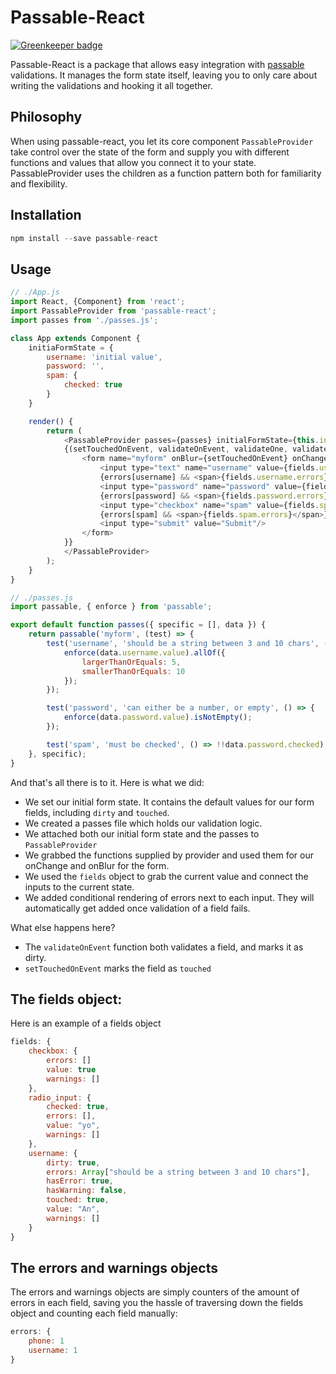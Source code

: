 # Passable-React

[![Greenkeeper badge](https://badges.greenkeeper.io/ealush/passable-react.svg)](https://greenkeeper.io/)

Passable-React is a package that allows easy integration with [passable](https://fiverr.github.io/passable/) validations. It manages the form state itself, leaving you to only care about writing the validations and hooking it all together.

## Philosophy
When using passable-react, you let its core component `PassableProvider` take control over the state of the form and supply you with different functions and values that allow you connect it to your state. PassableProvider uses the children as a function pattern both for familiarity and flexibility.

## Installation
```js
npm install --save passable-react
```

## Usage

```js
// ./App.js
import React, {Component} from 'react';
import PassableProvider from 'passable-react';
import passes from './passes.js';

class App extends Component {
    initiaFormState = {
        username: 'initial value',
        password: '',
        spam: {
            checked: true
        }
    }

    render() {
        return (
            <PassableProvider passes={passes} initialFormState={this.initialFormState}>
            {(setTouchedOnEvent, validateOnEvent, validateOne, validateAll, fields, errors, warnings) => {
                <form name="myform" onBlur={setTouchedOnEvent} onChange={validateOne} onSubmit={validateAll}>
                    <input type="text" name="username" value={fields.username.value}/>
                    {errors[username] && <span>{fields.username.errors}</span>}
                    <input type="password" name="password" value={fields.password.value}/>
                    {errors[password] && <span>{fields.password.errors}</span>}
                    <input type="checkbox" name="spam" value={fields.spam.value} checked={fields.spam.checked}/>
                    {errors[spam] && <span>{fields.spam.errors}</span>}
                    <input type="submit" value="Submit"/>
                </form>
            }}
            </PassableProvider>
        );
    }
}

// ./passes.js
import passable, { enforce } from 'passable';

export default function passes({ specific = [], data }) {
    return passable('myform', (test) => {
        test('username', 'should be a string between 3 and 10 chars', () => {
            enforce(data.username.value).allOf({
                largerThanOrEquals: 5,
                smallerThanOrEquals: 10
            });
        });

        test('password', 'can either be a number, or empty', () => {
            enforce(data.password.value).isNotEmpty();
        });

        test('spam', 'must be checked', () => !!data.password.checked);
    }, specific);
}
```

And that's all there is to it.
Here is what we did:
* We set our initial form state. It contains the default values for our form fields, including `dirty` and `touched`.
* We created a passes file which holds our validation logic.
* We attached both our initial form state and the passes to `PassableProvider`
* We grabbed the functions supplied by provider and used them for our onChange and onBlur for the form.
* We used the `fields` object to grab the current value and connect the inputs to the current state.
* We added conditional rendering of errors next to each input. They will automatically get added once validation of a field fails.

What else happens here?
* The `validateOnEvent` function both validates a field, and marks it as dirty.
* `setTouchedOnEvent` marks the field as `touched`

## The fields object:
Here is an example of a fields object

```js
fields: {
    checkbox: {
        errors: []
        value: true
        warnings: []
    },
    radio_input: {
        checked: true,
        errors: [],
        value: "yo",
        warnings: []
    },
    username: {
        dirty: true,
        errors: Array["should be a string between 3 and 10 chars"],
        hasError: true,
        hasWarning: false,
        touched: true,
        value: "An",
        warnings: []
    }
}
```

## The errors and warnings objects
The errors and warnings objects are simply counters of the amount of errors in each field, saving you the hassle of traversing down the fields object and counting each field manually:

```js
errors: {
    phone: 1
    username: 1
}
```